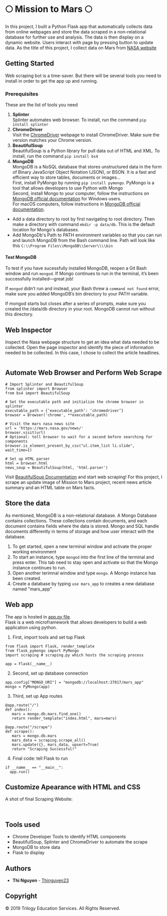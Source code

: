 # :full_moon: Mission to Mars :full_moon:
In this project, I built a Python Flask app that automatically collects data from online webpages and store the data scraped in a non-relational database for further use and analysis. The data is then display on a dynamic website. Users interact with page by pressing button to update data. 
As the title of this project, I collect data on Mars from [NASA website](https://mars.nasa.gov/news/?page=0&per_page=40&order=publish_date+desc%2Ccreated_at+desc&search=&category=19%2C165%2C184%2C204&blank_scope=Latest) 
## Getting Started
Web scraping bot is a time-saver. But there will be several tools you need to install in order to get the app up and running.

### Prerequisites

These are the list of tools you need
1. **Splinter**<br>
Splinter automates web browser. To install, run the command `pip install splinter` 
2. **ChromeDriver**<br> 
Visit the [ChromeDriver](https://sites.google.com/a/chromium.org/chromedriver/downloads) webpage to install ChromeDriver. Make sure the version matches your Chrome version.
3. **BeautifulSoup**<br>
BeautifulSoup is a Python library for pull data out of HTML and XML. To install, run the command `pip install bs4`
4. **MongoDB**<br>
MongoDB is a NoSQL database that stores unstructured data in the form of Binary JavaScript Object Notation (JSON), or BSON. It is a fast and efficient way to store tables, documents or images...<br>
First, install PyMongo by running `pip install pymongo`. PyMongo is a tool that allows developers to use Python with Mongo<br>
Second, install Mongo to your computer, follow the instructions on [MongoDB official documentation](https://docs.mongodb.com/manual/tutorial/install-mongodb-on-windows/) for Windows users.<br>
For macOS computers, follow instructions in [MongoDB official documentation](https://docs.mongodb.com/manual/tutorial/install-mongodb-on-os-x/).
* Add a data directory to root by first navigating to root directory. Then make a directory with command `mkdir -p data/db`. This is the default location for Mongo's databases.
* Add MongoDb's Path to PATH environment variables so that you can run and launch MongoDB from the Bash command line. Path will look like this `C:\\Program Files\\MongoDB\\Server\\\\bin`

#### Test MongoDB

To test if you have sucessfully installed MongoDB, reopen a Git Bash window and run `mongod`. If Mongo continues to run in the terminal, it’s been successfully installed—great job!

If `mongod` didn’t run and instead, your Bash threw a `command not found` error, make sure you added MongoDB’s bin directory to your PATH variable.

If mongod starts but closes after a series of prompts, make sure you created the /data/db directory in your root. MongoDB cannot run without this directory.

## Web Inspector
Inspect the Nasa webpage structure to get an idea what data needed to be collected. Open the page inspector and identify the piece of information needed to be collected. In this case, I chose to collect the article headlines.
<p align="center">
   <img scr="https://github.com/Thinguyen23/Thi_Mission_to_Mars/blob/master/apps/images/rawpage.png" width=35%>
</p>
 
## Automate Web Browser and Perform Web Scrape
```
# Import Splinter and BeautifulSoup
from splinter import Browser
from bs4 import BeautifulSoup

# Set the executable path and initialize the chrome browser in splinter
executable_path = {‘executable_path’: ‘chromedriver’}
browser = Browser('chrome', **executable_path)

# Visit the mars nasa news site
url = 'https://mars.nasa.gov/news/'
browser.visit(url)
# Optional: tell browser to wait for a second before searching for components
browser.is_element_present_by_css("ul.item_list li.slide", wait_time=1)

# Set up HTML parser
html = browser.html
news_soup = BeautifulSoup(html, 'html.parser')
```
Visit [BeautifulSoup Documentation](https://www.crummy.com/software/BeautifulSoup/bs4/doc/) and start web scraping!
For this project, I scrape an update image of Mission to Mars project, recent news article summary and an HTML table on Mars facts. 
## Store the data
As mentioned, MongoDB is a non-relational database. A Mongo Database contains collections. These collections contain documents, and each document contains fields where the data is stored. Mongo and SQL handle documents differently in terms of storage and how user interact with the database.
1. To get started, open a new terminal window and activate the proper working environment
2. To start an instance, type `mongod` into the first line of the terminal and press enter. This tab need to stay open and activate so that the Mongo instance continues to run.
3. Open another terimnal window and type `mongo`. A Mongo instance has been created.
4. Create a database by typing `use mars_app` to creates a new database named "mars_app"
## Web app
The app is hosted in [app.py file](https://github.com/Thinguyen23/Thi_Mission_to_Mars/blob/master/apps/app.py).<br>
Flask is a web microframework that allows developers to build a web application using python. 
1. First, import tools and set tup Flask
```
from flask import Flask, render_template
from flask_pymongo import PyMongo
import scraping # scraping.py which hosts the scraping process

app = Flask(__name__)
```
2. Second, set up database connection
```
app.config["MONGO_URI"] = "mongodb://localhost:27017/mars_app"
mongo = PyMongo(app)
```
3. Third, set up App routes
```
@app.route("/")
def index():
   mars = mongo.db.mars.find_one()
   return render_template("index.html", mars=mars)

@app.route("/scrape")
def scrape():
   mars = mongo.db.mars
   mars_data = scraping.scrape_all()
   mars.update({}, mars_data, upsert=True)
   return "Scraping Successful!"
```
4. Final code: tell Flask to run
```
if __name__ == "__main__":
  app.run()
 ```
## Customize Apearance with HTML and CSS
 
A shot of final Scraping Website:<br><br>
<p align="center">
   <img scr="https://github.com/Thinguyen23/Thi_Mission_to_Mars/blob/master/apps/images/rawpage.png" width=75%>
</p>
                                                                                                           
## Tools used
- Chrome Developer Tools to identify HTML components
- BeautifulSoup, Splinter and ChromeDriver to automate the scrape
- MongoDB to store data
- Flask to display
## Authors
* **Thi Nguyen** - [Thinguyen23](https://github.com/Thinguyen23)
## Copyright
© 2019 Trilogy Education Services. All Rights Reserved.

